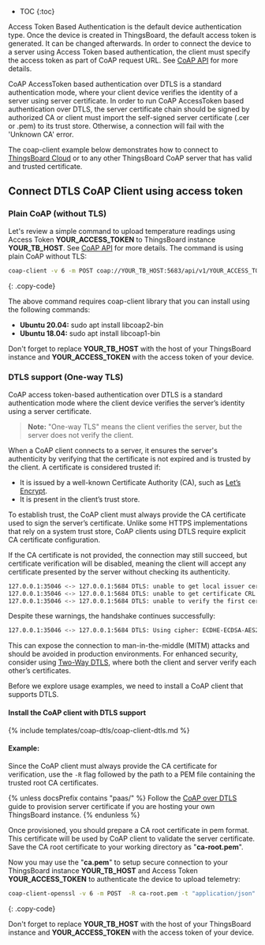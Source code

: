 * TOC 
{:toc}
  
Access Token Based Authentication is the default device authentication type. Once the device is created in ThingsBoard, the default access token is generated. It can be changed afterwards.
In order to connect the device to a server using Access Token based authentication, the client must specify the access token as part of CoAP request URL.
See [CoAP API](/docs/{{docsPrefix}}reference/coap-api/) for more details.

CoAP AccessToken based authentication over DTLS is a standard authentication mode, where your client device verifies the identity of a server using server certificate.
In order to run CoAP AccessToken based authentication over DTLS, the server certificate chain should be signed by authorized CA or client must import the self-signed server certificate (.cer or .pem) to its trust store.
Otherwise, a connection will fail with the 'Unknown CA' error.

The coap-client example below demonstrates how to connect to [ThingsBoard Cloud](https://{{hostName}}/signup) or to any other ThingsBoard CoAP server that has valid and trusted certificate.

## Connect DTLS CoAP Client using access token 

### Plain CoAP (without TLS)

Let's
review a simple command
to upload temperature readings using Access Token **YOUR_ACCESS_TOKEN** to ThingsBoard instance **YOUR_TB_HOST**.
See [CoAP API](/docs/{{docsPrefix}}reference/coap-api/) for more details. The command is using plain CoAP without TLS:

```bash
coap-client -v 6 -m POST coap://YOUR_TB_HOST:5683/api/v1/YOUR_ACCESS_TOKEN/telemetry -t json -e "{temperature:25}"
```
{: .copy-code}

The above command requires coap-client library that you can install using the following commands: 

 - **Ubuntu 20.04:** sudo apt install libcoap2-bin
 - **Ubuntu 18.04:** sudo apt install libcoap1-bin

Don't forget to replace **YOUR_TB_HOST** with the host of your ThingsBoard instance and **YOUR_ACCESS_TOKEN** with the access token of your device.

### DTLS support (One-way TLS)

CoAP access token-based authentication over DTLS is a standard authentication mode where the client device verifies the server’s identity using a server certificate.

> **Note:** "One-way TLS" means the client verifies the server, but the server does not verify the client.

When a CoAP client connects to a server, it ensures the server's authenticity by verifying that the certificate is not expired and is trusted by the client. 
A certificate is considered trusted if:

 - It is issued by a well-known Certificate Authority (CA), such as [Let’s Encrypt](https://letsencrypt.org/).
 - It is present in the client’s trust store.

To establish trust, the CoAP client must always provide the CA certificate used to sign the server’s certificate. Unlike some HTTPS implementations that rely on a system trust store, CoAP clients using DTLS require explicit CA certificate configuration.

If the CA certificate is not provided, the connection may still succeed, but certificate verification will be disabled, 
meaning the client will accept any certificate presented by the server without checking its authenticity. 

```bash
127.0.0.1:35046 <-> 127.0.0.1:5684 DTLS: unable to get local issuer certificate: overridden: 'localhost' depth=0
127.0.0.1:35046 <-> 127.0.0.1:5684 DTLS: unable to get certificate CRL: overridden: 'localhost' depth=0
127.0.0.1:35046 <-> 127.0.0.1:5684 DTLS: unable to verify the first certificate: overridden: 'localhost' depth=0
```

Despite these warnings, the handshake continues successfully:

```bash
127.0.0.1:35046 <-> 127.0.0.1:5684 DTLS: Using cipher: ECDHE-ECDSA-AES256-GCM-SHA384
```

This can expose the connection to man-in-the-middle (MITM) attacks and should be avoided in production environments.
For enhanced security, consider using [Two-Way DTLS](/docs/{{docsPrefix}}user-guide/ssl/coap-x509-certificates/), 
where both the client and server verify each other’s certificates.

Before we explore usage examples, we need to install a CoAP client that supports DTLS.

#### Install the CoAP client with DTLS support

{% include templates/coap-dtls/coap-client-dtls.md %}

#### Example: 

Since the CoAP client must always provide the CA certificate for verification, 
use the `-R` flag followed by the path to a PEM file containing the trusted root CA certificates.

{% unless docsPrefix contains "paas/" %}
Follow the [CoAP over DTLS](/docs/{{docsPrefix}}user-guide/coap-over-dtls/) guide to provision server certificate if you are hosting your own ThingsBoard instance.
{% endunless %}

Once provisioned, you should prepare a CA root certificate in pem format. This certificate will be used by CoAP client to validate the server certificate.
Save the CA root certificate to your working directory as "**ca-root.pem**".

Now you may use the "**ca.pem**" to setup secure connection to your ThingsBoard instance **YOUR_TB_HOST** and Access Token **YOUR_ACCESS_TOKEN** to authenticate the device to upload telemetry:

```bash
coap-client-openssl -v 6 -m POST  -R ca-root.pem -t "application/json" -e '{"temperature":42}' coaps://YOUR_TB_HOST/api/v1/YOUR_ACCESS_TOKEN/telemetry
```
{: .copy-code}

Don't forget to replace **YOUR_TB_HOST** with the host of your ThingsBoard instance and **YOUR_ACCESS_TOKEN** with the access token of your device.
